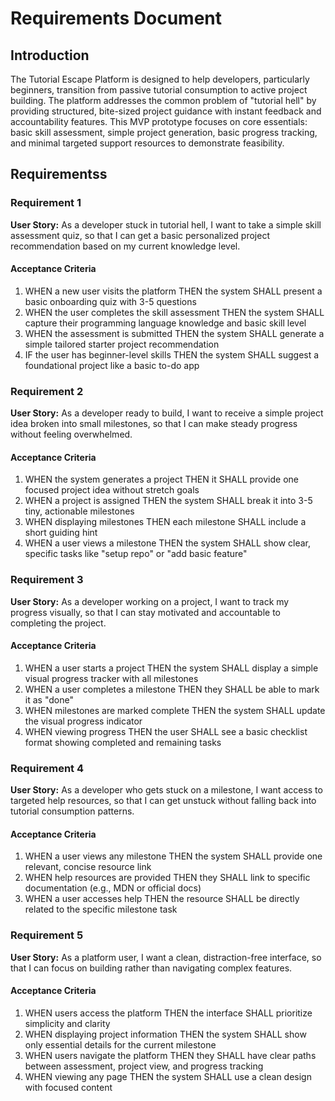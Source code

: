 # Requirements Document

## Introduction

The Tutorial Escape Platform is designed to help developers, particularly beginners, transition from passive tutorial consumption to active project building. The platform addresses the common problem of "tutorial hell" by providing structured, bite-sized project guidance with instant feedback and accountability features. This MVP prototype focuses on core essentials: basic skill assessment, simple project generation, basic progress tracking, and minimal targeted support resources to demonstrate feasibility.

## Requirementss

### Requirement 1

**User Story:** As a developer stuck in tutorial hell, I want to take a simple skill assessment quiz, so that I can get a basic personalized project recommendation based on my current knowledge level.

#### Acceptance Criteria

1. WHEN a new user visits the platform THEN the system SHALL present a basic onboarding quiz with 3-5 questions
2. WHEN the user completes the skill assessment THEN the system SHALL capture their programming language knowledge and basic skill level
3. WHEN the assessment is submitted THEN the system SHALL generate a simple tailored starter project recommendation
4. IF the user has beginner-level skills THEN the system SHALL suggest a foundational project like a basic to-do app

### Requirement 2

**User Story:** As a developer ready to build, I want to receive a simple project idea broken into small milestones, so that I can make steady progress without feeling overwhelmed.

#### Acceptance Criteria

1. WHEN the system generates a project THEN it SHALL provide one focused project idea without stretch goals
2. WHEN a project is assigned THEN the system SHALL break it into 3-5 tiny, actionable milestones
3. WHEN displaying milestones THEN each milestone SHALL include a short guiding hint
4. WHEN a user views a milestone THEN the system SHALL show clear, specific tasks like "setup repo" or "add basic feature"

### Requirement 3

**User Story:** As a developer working on a project, I want to track my progress visually, so that I can stay motivated and accountable to completing the project.

#### Acceptance Criteria

1. WHEN a user starts a project THEN the system SHALL display a simple visual progress tracker with all milestones
2. WHEN a user completes a milestone THEN they SHALL be able to mark it as "done"
3. WHEN milestones are marked complete THEN the system SHALL update the visual progress indicator
4. WHEN viewing progress THEN the user SHALL see a basic checklist format showing completed and remaining tasks

### Requirement 4

**User Story:** As a developer who gets stuck on a milestone, I want access to targeted help resources, so that I can get unstuck without falling back into tutorial consumption patterns.

#### Acceptance Criteria

1. WHEN a user views any milestone THEN the system SHALL provide one relevant, concise resource link
2. WHEN help resources are provided THEN they SHALL link to specific documentation (e.g., MDN or official docs)
3. WHEN a user accesses help THEN the resource SHALL be directly related to the specific milestone task

### Requirement 5

**User Story:** As a platform user, I want a clean, distraction-free interface, so that I can focus on building rather than navigating complex features.

#### Acceptance Criteria

1. WHEN users access the platform THEN the interface SHALL prioritize simplicity and clarity
2. WHEN displaying project information THEN the system SHALL show only essential details for the current milestone
3. WHEN users navigate the platform THEN they SHALL have clear paths between assessment, project view, and progress tracking
4. WHEN viewing any page THEN the system SHALL use a clean design with focused content